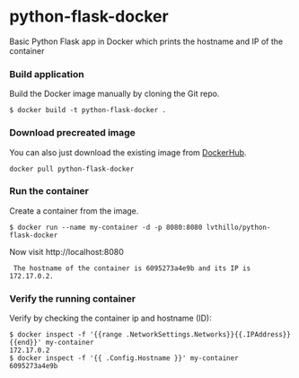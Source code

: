 # python-flask-docker
Basic Python Flask app in Docker which prints the hostname and IP of the container

### Build application
Build the Docker image manually by cloning the Git repo.
```
$ docker build -t python-flask-docker .
```

### Download precreated image
You can also just download the existing image from [DockerHub](https://hub.docker.com/r/python-flask-docker/).
```
docker pull python-flask-docker
```

### Run the container
Create a container from the image.
```
$ docker run --name my-container -d -p 8080:8080 lvthillo/python-flask-docker
```

Now visit http://localhost:8080
```
 The hostname of the container is 6095273a4e9b and its IP is 172.17.0.2. 
```

### Verify the running container
Verify by checking the container ip and hostname (ID):
```
$ docker inspect -f '{{range .NetworkSettings.Networks}}{{.IPAddress}}{{end}}' my-container
172.17.0.2
$ docker inspect -f '{{ .Config.Hostname }}' my-container
6095273a4e9b
```


